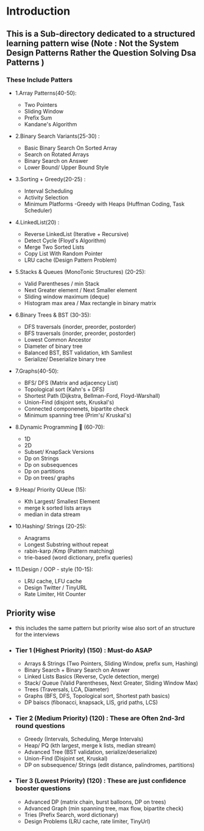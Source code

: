# Introduction

## This is a Sub-directory dedicated to a structured learning pattern wise (Note : Not the System Design Patterns Rather the Question Solving Dsa Patterns )

### These Include Patters

* 1.Array Patterns(40-50):

  * Two Pointers
  * Sliding Window
  * Prefix Sum
  * Kandane's Algorithm

* 2.Binary Search Variants(25-30) :

  * Basic Binary Search On Sorted Array
  * Search on Rotated Arrays
  * Binary Search on Answer
  * Lower Bound/ Upper Bound Style

* 3.Sorting + Greedy(20-25) :

  * Interval Scheduling
  * Activity Selection
  * Minimum Platforms
    -Greedy with Heaps (Huffman Coding, Task Scheduler)

* 4.LinkedList(20) :

  * Reverse LinkedList (Iterative + Recursive)
  * Detect Cycle (Floyd's Algorithm)
  * Merge Two Sorted Lists
  * Copy List With Random Pointer
  * LRU cache (Design Pattern Problem)

* 5.Stacks & Queues (MonoTonic Structures) (20-25):
  * Valid Parentheses / min Stack
  * Next Greater element / Next Smaller element
  * Sliding window maximum (deque)
  * Histogram max area / Max rectangle in binary matrix

* 6.Binary Trees & BST (30-35):
  * DFS traversals (inorder, preorder, postorder)
  * BFS traversals (inorder, preorder, postorder)
  * Lowest Common Ancestor
  * Diameter of binary tree
  * Balanced BST, BST validation, kth Samllest
  * Serialize/ Deserialize binary tree

* 7.Graphs(40-50):
  * BFS/ DFS (Matrix and adjacency List)
  * Topological sort (Kahn's + DFS)
  * Shortest Path (Dijkstra, Bellman-Ford, Floyd-Warshall)
  * Union-Find (disjoint sets, Kruskal's)
  * Connected componenets, bipartite check
  * Minimum spanning tree (Prim's/ Kruskal's)

* 8.Dynamic Programming 🫡 (60-70):
  * 1D
  * 2D
  * Subset/ KnapSack Versions
  * Dp on Strings
  * Dp on subsequences
  * Dp on partitions
  * Dp on trees/ graphs

* 9.Heap/ Priority QUeue (15):
  * Kth Largest/ Smallest Element
  * merge k sorted lists arrays
  * median in data stream

* 10.Hashing/ Strings (20-25):

  * Anagrams
  * Longest Substring without repeat
  * rabin-karp /Kmp (Pattern matching)
  * trie-based (word dictionary, prefix queries)

* 11.Design / OOP - style (10-15):

  * LRU cache, LFU cache
  * Design Twitter / TinyURL
  * Rate Limiter, Hit Counter

## Priority wise

* this includes the same pattern but priority wise also sort of an structure for the interviews

* ### Tier 1 (Highest Priority) (150) :  Must-do ASAP

  * Arrays & Strings (Two Pointers, Sliding Window, prefix sum, Hashing)
  * Binary Search + Binary Search on Answer
  * Linked Lists Basics (Reverse, Cycle detection, merge)
  * Stack/ Queue (Valid Parentheses, Next Greater, Sliding Window Max)
  * Trees (Traversals, LCA, Diameter)
  * Graphs (BFS, DFS, Topological sort, Shortest path basics)
  * DP baiscs (fibonacci, knapsack, LIS, grid paths, LCS)

* ### Tier 2 (Medium Priority) (120) : These are Often 2nd-3rd round questions
  
  * Greedy (Intervals, Scheduling, Merge Intervals)
  * Heap/ PQ (kth largest, merge k lists, median stream)
  * Advanced Tree (BST validation, serialize/deserialize)
  * Union-Find (Disjoint set, Kruskal)
  * DP on subsequence/ Strings (edit distance, palindromes, partitions)

* ### Tier 3 (Lowest Priority) (120) : These are just confidence booster questions

  * Advanced DP (matrix chain, burst balloons, DP on trees)
  * Advanced Graph (min spanning tree, max flow, bipartite check)
  * Tries (Prefix Search, word dictionary)
  * Design Problems (LRU cache, rate limiter, TinyUrl)
  